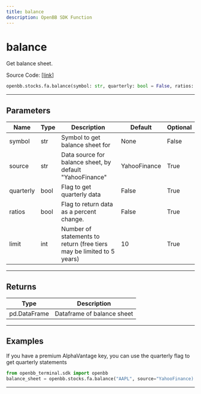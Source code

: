```yaml
---
title: balance
description: OpenBB SDK Function
---
```


# balance

Get balance sheet.

Source Code: [[link](https://github.com/OpenBB-finance/OpenBBTerminal/tree/main/openbb_terminal/stocks/fundamental_analysis/sdk_helpers.py#L77)]

```python
openbb.stocks.fa.balance(symbol: str, quarterly: bool = False, ratios: bool = False, source: str = "YahooFinance", limit: int = 10)
```

---

## Parameters

| Name | Type | Description | Default | Optional |
| ---- | ---- | ----------- | ------- | -------- |
| symbol | str | Symbol to get balance sheet for | None | False |
| source | str | Data source for balance sheet, by default "YahooFinance" | YahooFinance | True |
| quarterly | bool | Flag to get quarterly data | False | True |
| ratios | bool | Flag to return data as a percent change. | False | True |
| limit | int | Number of statements to return (free tiers may be limited to 5 years) | 10 | True |


---

## Returns

| Type | Description |
| ---- | ----------- |
| pd.DataFrame | Dataframe of balance sheet |
---

## Examples

If you have a premium AlphaVantage key, you can use the quarterly flag to get quarterly statements
```python
from openbb_terminal.sdk import openbb
balance_sheet = openbb.stocks.fa.balance("AAPL", source="YahooFinance)
```

---

